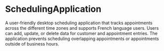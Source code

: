 # SchedulingApplication
A user-friendly desktop scheduling application that tracks appointments across the different time zones and supports French language users. Users can add, update, or delete data for customer and appointment entries. The application prevents scheduling overlapping appointments or appointments outside of business hours.
